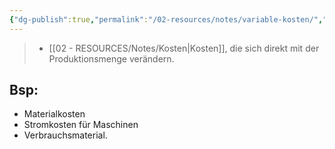 ```yaml
---
{"dg-publish":true,"permalink":"/02-resources/notes/variable-kosten/","tags":["ausbildung/gfn/ap1/vorbereitung","wirtschaft/bwl"],"noteIcon":"","updated":"2025-09-27T01:32:44.478+02:00"}
---
```


>- [[02 - RESOURCES/Notes/Kosten\|Kosten]], die sich direkt mit der Produktionsmenge verändern.


## Bsp:

- Materialkosten 
- Stromkosten für Maschinen 
- Verbrauchsmaterial.